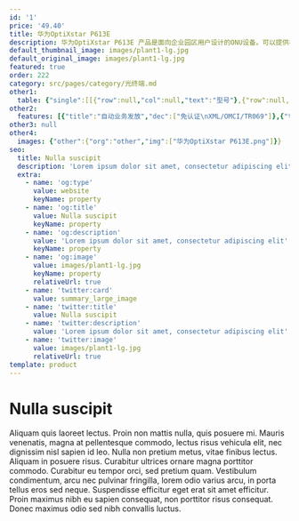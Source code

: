 ```yaml
---
id: '1'
price: '49.40'
title: 华为OptiXstar P613E
description: 华为OptiXstar P613E 产品是面向企业园区用户设计的ONU设备。可以提供8个GE业务接口，其中4个支持PoE/PoE+功能，为用户提供高速宽带、企业专线，视频监控等多种业务。
default_thumbnail_image: images/plant1-lg.jpg
default_original_image: images/plant1-lg.jpg
featured: true
order: 222
category: src/pages/category/光终端.md
other1: 
  table: {"single":[[{"row":null,"col":null,"text":"型号"},{"row":null,"col":null,"text":"华为OptiXstar P613E"}],[{"row":null,"col":null,"text":"尺寸（宽×深×高）"},{"row":null,"col":null,"text":"220mm x 150mm x 35mm（不含脚垫）"}],[{"row":null,"col":null,"text":"重量（不含适配器）"},{"row":null,"col":null,"text":"约1030 g"}],[{"row":null,"col":null,"text":"工作环境温度"},{"row":null,"col":null,"text":"-5°C ~ +45°C"}],[{"row":null,"col":null,"text":"工作环境湿度"},{"row":null,"col":null,"text":"5% RH ～ 95% RH，非凝结"}],[{"row":null,"col":null,"text":"电源适配器额定输入范围"},{"row":null,"col":null,"text":"100 ～ 240 V AC，50/60 Hz"}],[{"row":null,"col":null,"text":"整机供电"},{"row":null,"col":null,"text":"56V DC，1.42A"}],[{"row":null,"col":null,"text":"安装方式"},{"row":null,"col":null,"text":"支持室内桌面平放、挂墙或网络箱中安装"}],[{"row":null,"col":null,"text":"网络侧接口"},{"row":null,"col":null,"text":"GPON"}],[{"row":null,"col":null,"text":"用户侧接口"},{"row":null,"col":null,"text":"8*GE，其中PoE1~PoE4接口支持PoE/PoE+"}],[{"row":null,"col":null,"text":"静态功耗"},{"row":null,"col":null,"text":"7W"}],[{"row":null,"col":null,"text":"最大功耗"},{"row":null,"col":null,"text":"9.5W（POE端口不带受电设备）/78W（POE端口带最大功耗受电设备）"}],[{"row":null,"col":null,"text":"最大PoE输出功率"},{"row":null,"col":null,"text":"总功率60W，每个PoE接口最大支持30W"}],[{"row":null,"col":null,"text":"防雷规格"},{"row":null,"col":null,"text":"GE：共模4kV，差模0.5kV；AC电源：共模6kV，差模6kV"}],[{"row":null,"col":null,"text":"GPON接口"},{"row":null,"col":null,"text":"• 接口类型：SC/UPC\n• 遵循标准ITU-T G.984.2， Class B+\n• 接收灵敏度：-27dBm\n• 过载光功率：-8dBm\n• 传输速率：下行速率2.488Gbit/s，上行速率1.244Gbit/s\n• Type B单归属\n• Type B双归属（二层转发模式下支持）"}],[{"row":null,"col":null,"text":"GE接口"},{"row":null,"col":null,"text":"• PoE接口支持PoE、PoE+功能；遵循标准：IEEE 802.3af、IEEE 802.3at\n• 接口类型：RJ-45\n• 10/100/1000 Mbit/s接口速率自适应\n• MDI/MDIX自动配置\n• MAC地址学习数配置\n• 基于以太端口的VLAN透传、过滤"}]]}
other2:
  features: [{"title":"自动业务发放","dec":["免认证\nXML/OMCI/TR069"]},{"title":"智能运维","dec":["XML/Web UI\n流氓ONT检测和自律\n环网检测/PPPoE仿真/DHCP仿真"]},{"title":"防雷","dec":["GE：共模4kV，差模0.5Kv；\nAC电源：共模6kV，差模6kV"]}]
other3: null
other4:
  images: {"other":{"org":"other","img":["华为OptiXstar P613E.png"]}}
seo:
  title: Nulla suscipit
  description: 'Lorem ipsum dolor sit amet, consectetur adipiscing elit'
  extra:
    - name: 'og:type'
      value: website
      keyName: property
    - name: 'og:title'
      value: Nulla suscipit
      keyName: property
    - name: 'og:description'
      value: 'Lorem ipsum dolor sit amet, consectetur adipiscing elit'
      keyName: property
    - name: 'og:image'
      value: images/plant1-lg.jpg
      keyName: property
      relativeUrl: true
    - name: 'twitter:card'
      value: summary_large_image
    - name: 'twitter:title'
      value: Nulla suscipit
    - name: 'twitter:description'
      value: 'Lorem ipsum dolor sit amet, consectetur adipiscing elit'
    - name: 'twitter:image'
      value: images/plant1-lg.jpg
      relativeUrl: true
template: product
---
```


# Nulla suscipit

Aliquam quis laoreet lectus. Proin non mattis nulla, quis posuere mi. Mauris venenatis, magna at pellentesque commodo, lectus risus vehicula elit, nec dignissim nisl sapien id leo. Nulla non pretium metus, vitae finibus lectus. Aliquam in posuere risus. Curabitur ultrices ornare magna porttitor commodo. Curabitur eu tempor orci, sed pretium quam. Vestibulum condimentum, arcu nec pulvinar fringilla, lorem odio varius arcu, in porta tellus eros sed neque. Suspendisse efficitur eget erat sit amet efficitur. Proin maximus nibh eu sapien consequat, non porttitor risus consequat. Donec maximus odio sed nibh convallis luctus.